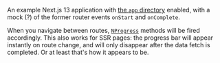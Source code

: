 An example Next.js 13 application with [the `app` directory](https://beta.nextjs.org/docs/routing/fundamentals) enabled, with a mock (?) of the former router events `onStart` and `onComplete`.

When you navigate between routes, [`NProgress`](https://ricostacruz.com/nprogress) methods will be fired accordingly. This also works for SSR pages: the progress bar will appear instantly on route change, and will only disappear after the data fetch is completed. Or at least that's how it appears to be.
